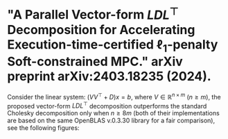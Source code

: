 # "A Parallel Vector-form $LDL^\top$ Decomposition for Accelerating Execution-time-certified $\ell_1$-penalty Soft-constrained MPC." arXiv preprint arXiv:2403.18235 (2024).
Consider the linear system: $(VV^\top + D)x=b$, where $V\in\mathbb{R}^{n\times m}$ ($n\geq m$), the proposed vector-form $LDL^\top$ decomposition outperforms the standard Cholesky decomposition only when $n\geq8m$ (both of their implementations are based on the same OpenBLAS v.0.3.30 library for a fair comparison), see the following figures:









